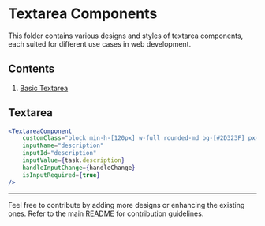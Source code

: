 # Textarea Components

This folder contains various designs and styles of textarea components, each suited for different use cases in web development.


## Contents

1. [Basic Textarea](./BasicInputComponent.jsx)


## Textarea 

```jsx
<TextareaComponent
    customClass="block min-h-[120px] w-full rounded-md bg-[#2D323F] px-3 py-2.5 lg:min-h-[180px]"
    inputName="description"
    inputId="description"
    inputValue={task.description}
    handleInputChange={handleChange}
    isInputRequired={true}
/>
```

---

Feel free to contribute by adding more designs or enhancing the existing ones. Refer to the main [README](../README.md) for contribution guidelines.

